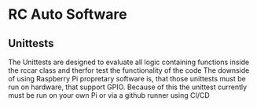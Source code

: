 # RC Auto Software

## Unittests

The Unittests are designed to evaluate all logic containing functions inside the rccar class and therfor test the functionality of the code
The downside of using Raspberry Pi propretary software is, that those unittests must be run on hardware, that support GPIO.
Because of this the unittest currently must be run on your own Pi or via a github runner using CI/CD
